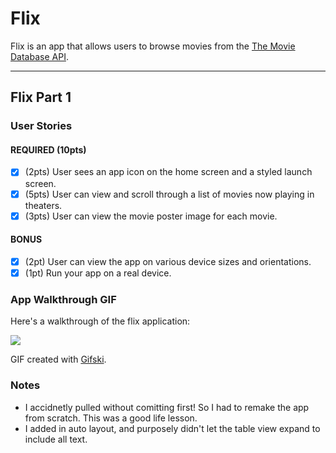 # Flix

Flix is an app that allows users to browse movies from the [The Movie Database API](http://docs.themoviedb.apiary.io/#).

---

## Flix Part 1

### User Stories

#### REQUIRED (10pts)
- [x] (2pts) User sees an app icon on the home screen and a styled launch screen.
- [x] (5pts) User can view and scroll through a list of movies now playing in theaters.
- [x] (3pts) User can view the movie poster image for each movie.

#### BONUS
- [x] (2pt) User can view the app on various device sizes and orientations.
- [x] (1pt) Run your app on a real device.

### App Walkthrough GIF
Here's a walkthrough of the flix application:

![](AppWalkThrough.gif)

GIF created with [Gifski](https://apps.apple.com/us/app/gifski/id1351639930?mt=12).

### Notes
- I accidnetly pulled without comitting first! So I had to remake the app from scratch. This was a good life lesson.
- I added in auto layout, and purposely didn't let the table view expand to include all text.


